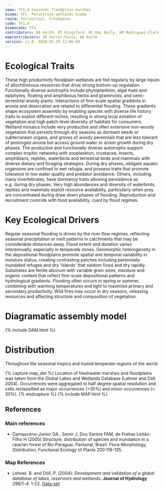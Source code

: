 ```yaml
---
name: TF1.4 Seasonal floodplain marshes
biome: TF1. Palustrine wetlands biome
realm: Terrestrial, Freshwater
code: TF1.4
biomecode: TF1
contributors: DA Keith, RT Kingsford, RC Mac Nally, KM Rodriguez-Clark, A Etter
mapcontributors: JR Ferrer-Paris, DA Keith
version: v1.0, 2020-01-20 12:00:00
---
```

# Ecological Traits
 

These high productivity floodplain wetlands are fed regularly by large inputs of allochthonous resources that drive strong bottom-up regulation. Functionally diverse autotrophs include phytoplankton, algal mats and epiphytes, floating and amphibious herbs and graminoids, and semi-terrestrial woody plants. Interactions of fine-scale spatial gradients in anoxia and desiccation are related to differential flooding. These gradients shape ecosystem assembly by enabling species with diverse life history traits to exploit different niches, resulting in strong local zonation of vegetation and high patch-level diversity of habitats for consumers. Wetland mosaics include very productive and often extensive non-woody vegetation that persists through dry seasons as dormant seeds or subterranean organs, and groves of woody perennials that are less tolerant of prolonged anoxia but access ground water or arrest growth during dry phases. The productive and functionally diverse autotrophs support complex trophic networks with zooplankton, crustacea, insects, amphibians, reptiles, waterbirds and terrestrial birds and mammals with diverse dietary and foraging strategies. During dry phases, obligate aquatic organisms are confined to wet refugia, and possess traits that promote tolerance to low water quality and predator avoidance. Others, including many invertebrates, have dormancy traits allowing persistence as e.g. during dry phases. Very high abundances and diversity of waterbirds, reptiles and mammals exploit resource availability, particularly when prey are concentrated during draw down phases of flooding. Reproduction and recruitment coincide with food availability, cued by flood regimes.

 
# Key Ecological Drivers
 

Regular seasonal flooding is driven by the river flow regimes, reflecting seasonal precipitation or melt  patterns in catchments that may be considerable distances away. Flood extent and duration varies interannually, especially in temperate zones. Geomorphic heterogeneity in the depositional floodplains promote spatial and temporal variability in moisture status, creating contrasting patches including perennially inundated refuges and dry ‘islands’ that seldom flood and dry rapidly. Substrates are fertile alluvium with variable grain sizes, moisture and organic content that reflect fine-scale depositional patterns and hydrological gradients. Flooding often occurs in spring or summer, combining with warming temperatures and light to maximise primary and secondary productivity.  Wild fires may occur in dry seasons, releasing resources and affecting structure and composition of vegetation.

 
# Diagramatic assembly model
 
{% include DAM.html %}
 
# Distribution
 

Throughout the seasonal tropics and humid temperate regions of the world.


{% capture map_det %}
Location of freshwater marshes and floodplains was taken from the Global Lakes and Wetlands Database (Lehner and Döll 2004). Occurrences were aggregated to half degree spatial resolution and cells reclassified as major occurrences (>30%) and minor occurrences (< 30%).
{% endcapture %}
{% include MAP.html %}

## References
### Main references
* Damasceno-Junior GA., Semir J, Dos Santos FAM, de Freitas Leitão-Filho H (2005) Structure, distribution of species and inundation in a riparian forest of Rio Paraguai, Pantanal, Brazil. Flora-Morphology, Distribution, Functional Ecology of Plants 200:119-135.
### Map References
* Lehner, B. and Döll, P. (2004): *Development and validation of a global database of lakes, reservoirs and wetlands*. **Journal of Hydrology** 296/1-4: 1-22. [Data-set](https://www.worldwildlife.org/pages/global-lakes-and-wetlands-database)
